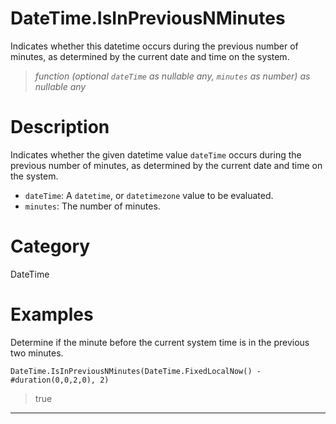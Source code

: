 # DateTime.IsInPreviousNMinutes
Indicates whether this datetime occurs during the previous number of minutes, as determined by the current date and time on the system.
> _function (optional <code>dateTime</code> as nullable any, <code>minutes</code> as number) as nullable any_

# Description 
Indicates whether the given datetime value <code>dateTime</code> occurs during the previous number of minutes, as determined by the current date and time on the system.
      <ul>
      <li><code>dateTime</code>: A <code>datetime</code>, or <code>datetimezone</code> value to be evaluated.</li>
      <li><code>minutes</code>: The number of minutes.</li>
      </ul>
# Category 
DateTime
# Examples 
Determine if the minute before the current system time is in the previous two minutes.
```
DateTime.IsInPreviousNMinutes(DateTime.FixedLocalNow() - #duration(0,0,2,0), 2)
```
> true
***
